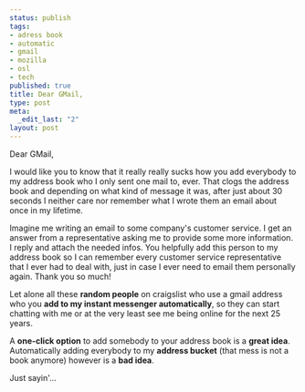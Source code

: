 ```yaml
--- 
status: publish
tags: 
- adress book
- automatic
- gmail
- mozilla
- osl
- tech
published: true
title: Dear GMail,
type: post
meta: 
  _edit_last: "2"
layout: post
---
```

Dear GMail,

I would like you to know that it really really sucks how you add everybody to my address book who I only sent one mail to, ever. That clogs the address book and depending on what kind of message it was, after just about 30 seconds I neither care nor remember what I wrote them an email about once in my lifetime.

Imagine me writing an email to some company's customer service. I get an answer from a representative asking me to provide some more information. I reply and attach the needed infos. You helpfully add this person to my address book so I can remember every customer service representative that I ever had to deal with, just in case I ever need to email them personally again. Thank you so much!

Let alone all these <strong>random people</strong> on craigslist who use a gmail address who you <strong>add to my instant messenger automatically</strong>, so they can start chatting with me or at the very least see me being online for the next 25 years.

A <strong>one-click option</strong> to add somebody to your address book is a <strong>great idea</strong>. Automatically adding everybody to my <strong>address bucket</strong> (that mess is not a book anymore) however is a <strong>bad idea</strong>.

Just sayin'...
